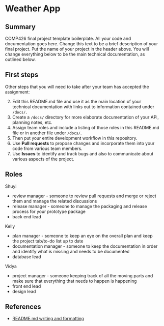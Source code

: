 # Weather App

## Summary 

COMP426 final project template boilerplate.
All your code and documentation goes here.
Change this text to be a brief description of your final project.
Put the name of your project in the header above.
You will change everything below to be the main technical documentation, as outlined below.

## First steps

Other steps that you will need to take after your team has accepted the assignment:

2. Edit this README.md file and use it as the main location of your technical documentation with links out to information contained under `/docs/`.
3. Create a `/docs/` directory for more elaborate documentation of your API, planning notes, etc.
7. Assign team roles and include a listing of those roles in this README.md file or in another file under `/docs/`.
8. Then put your entire development workflow in this repository.
9. Use **Pull requests** to propose changes and incorporate them into your code from various team members. 
10. Use **Issues** to identify and track bugs and also to communicate about various aspects of the project.

## Roles

Shuyi  
- review manager - someone to review pull requests and merge or reject them and manage the related discussions  
- release manager - someone to manage the packaging and release process for your prototype package  
- back end lead  

Kelly  
- plan manager - someone to keep an eye on the overall plan and keep the project tab/to-do list up to date  
- documentation manager - someone to keep the documentation in order and identify what is missing and needs to be documented  
- database lead  

Vidya  
- project manager - someone keeping track of all the moving parts and make sure that everything that needs to happen is happening  
- front end lead  
- design lead  

## References
- [README.md writing and formatting](https://docs.github.com/en/get-started/writing-on-github/getting-started-with-writing-and-formatting-on-github/basic-writing-and-formatting-syntax)
